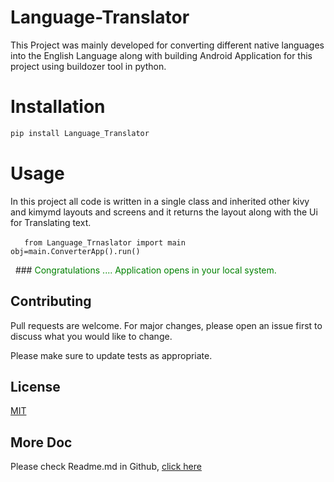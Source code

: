 # Language-Translator
This Project was mainly developed for converting different native languages into the English Language along with building Android Application for this project using     buildozer tool in python.
 
# Installation 
```bash
pip install Language_Translator
```

# Usage
In this project all code is written in a single class and inherited other kivy and kimymd layouts and screens and it returns the layout along with the Ui for Translating text.

  ```
  from Language_Trnaslator import main
  obj=main.ConverterApp().run()
  ```
  
  ### <font color= "green"> Congratulations .... Application opens in your local system.</font>
  
## Contributing
Pull requests are welcome. For major changes, please open an issue first to discuss what you would like to change.

Please make sure to update tests as appropriate.

## License
[MIT](https://choosealicense.com/licenses/mit/)

## More Doc
Please check Readme.md in Github, [click here](https://github.com/Nagababu91768/Language-Translator/edit/master/README.md)
